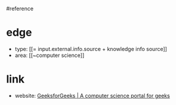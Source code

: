 #reference 

# edge
- type: [[= input.external.info.source + knowledge info source]]
- area: [[~computer science]]

# link
- website: [GeeksforGeeks | A computer science portal for geeks](https://www.geeksforgeeks.org/)



